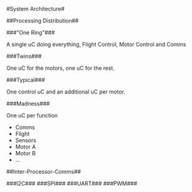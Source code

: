 #System Architecture#

##Processing Distribution##

###"One Ring"###

A single uC doing everything, Flight Control, Motor Control and Comms

###Twins###

One uC for the motors, one uC for the rest.

###Typical###

One control uC and an additional uC per motor.

###Madness###

One uC per function
- Comms
- Flight
- Sensors
- Motor A
- Motor B
- ...

##Inter-Processor-Comms##

###I2C###
###SPI###
###UART###
###PWM###